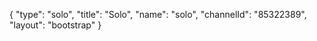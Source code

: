 {
    "type": "solo",
    "title": "Solo",
    "name": "solo",
    "channelId": "85322389",
    "layout": "bootstrap"
}